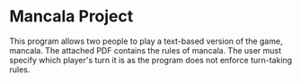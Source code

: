 
# Mancala Project
This program allows two people to play a text-based version of the game, mancala. The attached PDF contains the rules of mancala. The user must specify which player's turn it is as the program does not enforce turn-taking rules.
